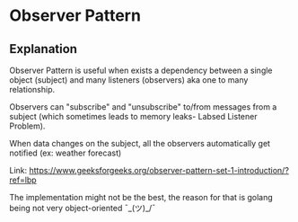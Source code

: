 # Observer Pattern

## Explanation

Observer Pattern is useful when exists a dependency between a single object (subject) and many listeners (observers) aka one to many relationship.

Observers can "subscribe" and "unsubscribe" to/from messages from a subject
(which sometimes leads to memory leaks- Labsed Listener Problem).

When data changes on the subject, all the observers automatically get notified (ex: weather forecast)

Link: <https://www.geeksforgeeks.org/observer-pattern-set-1-introduction/?ref=lbp>

The implementation might not be the best, the reason for that is golang being not very object-oriented ¯\_(ツ)_/¯

